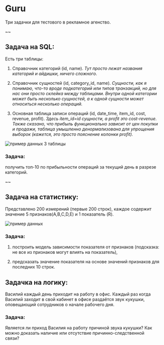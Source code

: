# Guru

Три задачки для тестового в рекламное агенство. 

~~

## Задача на SQL:

Есть три таблицы:

1. Справочник категорий (id, name). 
*Тут просто лежат названия категорий и айдишки, ничего сложного.*

2. Справочник сущностей (id, category_id, name). 
*Сущности, как я понимаю, что-то вроде подкатегорий или типов транзакций, но для нас они просто склейка между таблицами. Внутри одной категории может быть несколько сущностей, а к одной сущности может относиться несколько операций.*

3. Основная таблица записи операций (id, date_time, item_id, cost, revenue, profit). 
*Здесь item_id=id сущности, а profit это cost-revenue. Также сказано, что прибыль функционально зависит от цен покупки и продажи, таблица умышленно денормализована для упрощения выборок (кажется, это просто пояснение колонки profit).*

![пример данных 3 таблицы](https://lh6.googleusercontent.com/zsGgVW52RSU0yxrR0SNaf9WwGgtOWKbXoExIuYLoQ7NzPwcKVOT-MhS7nGdYvb7w0sXrQ2Dq-iqMdZtATKL7sfrQZT69_8vVjsLT5QK2k0cZfz93nwNEJVvAM5w7oIWKNSvq2_uV)

### Задача:

получить топ-10 по прибыльности операций за текущий день в разрезе категорий.

~~

## Задача на статистику:

Представлено 200 измерений (первые 200 строк), каждое содержит 
значение 5 признаков(A,B,C,D,E) и 1 показатель (R).

![пример данных](http://dl4.joxi.net/drive/2018/05/24/0021/3146/1432650/50/b62f95e2c1.png)

### Задача:

1. построить модель зависимости показателя от признаков 
(подсказка: не все из признаков могут влиять на показатель),

2. предсказать значение показателя на основе значений признаков для последних 10 строк.


## Задачка на логику:

Василий каждый день приходит на работу в офис. 
Каждый раз когда Василий заходит в свой кабинет в офисе раздаётся звук кукушки, 
оповещающий сотрудников о начале рабочего дня. 

### Задача:

Является ли приход Василия на работу причиной звука кукушки? 
Как можно доказать наличие или отсутствие причинно-следственной связи? 
                

